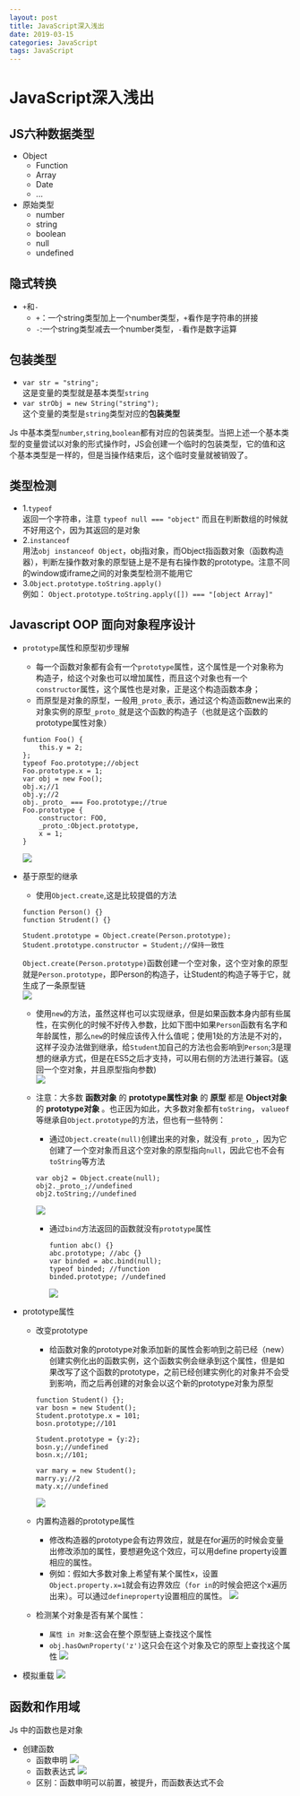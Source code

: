 ```yaml
---
layout: post
title: JavaScript深入浅出
date: 2019-03-15
categories: JavaScript
tags: JavaScript
---
```

# JavaScript深入浅出
## JS六种数据类型

* Object
	* Function
	* Array
	* Date
	* ...
* 原始类型
	* number
	* string
	* boolean
	* null
	* undefined

## 隐式转换
* `+`和`-`
	* `+`：一个string类型加上一个number类型，`+`看作是字符串的拼接
	* `-`:一个string类型减去一个number类型，`-`看作是数字运算

## 包装类型
* `var str = "string";`   
这是变量的类型就是基本类型`string`
* `var strObj = new String("string");`   
这个变量的类型是`string`类型对应的**包装类型**

Js 中基本类型`number`,`string`,`boolean`都有对应的包装类型。当把上述一个基本类型的变量尝试以对象的形式操作时，JS会创建一个临时的包装类型，它的值和这个基本类型是一样的，但是当操作结束后，这个临时变量就被销毁了。

## 类型检测
* 1.`typeof`   
	返回一个字符串，注意
	`typeof null === "object"`
	而且在判断数组的时候就不好用这个，因为其返回的是对象
* 2.`instanceof `  
	用法`obj instanceof Object`，obj指对象，而Object指函数对象（函数构造器），判断左操作数对象的原型链上是不是有右操作数的prototype。注意不同的window或iframe之间的对象类型检测不能用它
* 3.`Object.prototype.toString.apply()`  
	例如： `Object.prototype.toString.apply([]) === "[object Array]"`



## Javascript OOP 面向对象程序设计
* `prototype`属性和原型初步理解
	* 每一个函数对象都有会有一个`prototype`属性，这个属性是一个对象称为构造子，给这个对象也可以增加属性，而且这个对象也有一个`constructor`属性，这个属性也是对象，正是这个构造函数本身；
	* 而原型是对象的原型，一般用`_proto_`表示，通过这个构造函数new出来的对象实例的原型`_proto_`就是这个函数的构造子（也就是这个函数的prototype属性对象）
	
	```
	funtion Foo() {
		this.y = 2;
	};
	typeof Foo.prototype;//object
	Foo.prototype.x = 1;
	var obj = new Foo();
	obj.x;//1
	obj.y;//2
	obj._proto_ === Foo.prototype;//true
	Foo.prototype {
	    constructor: FOO,
	    _proto_:Object.prototype,
	    x = 1;
	}
	```
   ![](JavaScript深入浅出-2.png)

* 基于原型的继承
	* 使用`Object.create`,这是比较提倡的方法

	```
	function Person() {}
	function Strudent() {}
	
	Student.prototype = Object.create(Person.prototype);
	Student.prototype.constructor = Student;//保持一致性
	```
	`Object.create(Person.prototype)`函数创建一个空对象，这个空对象的原型就是`Person.prototype`，即Person的构造子，让Student的构造子等于它，就生成了一条原型链    
	![](JavaScript深入浅出-1.jpeg)
	
	* 使用`new`的方法，虽然这样也可以实现继承，但是如果函数本身内部有些属性，在实例化的时候不好传入参数，比如下图中如果`Person`函数有名字和年龄属性，那么`new`的时候应该传入什么值呢；使用1处的方法是不对的，这样子没办法做到继承，给`Student`加自己的方法也会影响到`Person`;3是理想的继承方式，但是在ES5之后才支持，可以用右侧的方法进行兼容。(返回一个空对象，并且原型指向参数)    
	![](JavaScript深入浅出-8.png)
	* 注意：大多数 **函数对象** 的 **prototype属性对象** 的 **原型** 都是 **Object对象** 的 **prototype对象** 。也正因为如此，大多数对象都有`toString`， `valueof`等继承自`Object.prototype`的方法，但也有一些特例：
		* 通过`Object.create(null)`创建出来的对象，就没有`_proto_`，因为它创建了一个空对象而且这个空对象的原型指向`null`，因此它也不会有`toString`等方法
		
		```
		var obj2 = Object.create(null);
		obj2._proto_;//undefined
		obj2.toString;//undefined
		```
		![](JavaScript深入浅出-3.png)
		
      * 通过`bind`方法返回的函数就没有`prototype`属性
  
		```
		funtion abc() {}
		abc.prototype; //abc {}
		var binded = abc.bind(null);
		typeof binded; //function
		binded.prototype; //undefined
		```
		![](JavaScript深入浅出-4.png)

* prototype属性
	* 改变prototype
		* 给函数对象的prototype对象添加新的属性会影响到之前已经（new）创建实例化出的函数实例，这个函数实例会继承到这个属性，但是如果改写了这个函数的prototype，之前已经创建实例化的对象并不会受到影响，而之后再创建的对象会以这个新的prototype对象为原型

		```
		function Student() {};
		var bosn = new Student();
		Student.prototype.x = 101;
		bosn.prototype;//101
		
		Student.prototype = {y:2};
		bosn.y;//undefined
		bosn.x;//101;
		
		var mary = new Student();
		marry.y;//2
		maty.x;//undefined
		```
		![](JavaScript深入浅出-5.png)
		
	* 内置构造器的prototype属性
		* 修改构造器的prototype会有边界效应，就是在for遍历的时候会变量出修改添加的属性，要想避免这个效应，可以用define property设置相应的属性。
		* 例如：假如大多数对象上希望有某个属性x，设置`Object.property.x=1`就会有边界效应（`for in`的时候会把这个x遍历出来）。可以通过`defineproperty`设置相应的属性。
		![](JavaScript深入浅出-6.png)
		
	* 检测某个对象是否有某个属性：
		* `属性 in 对象`:这会在整个原型链上查找这个属性
		* `obj.hasOwnProperty('z')`这只会在这个对象及它的原型上查找这个属性
		![](JavaScript深入浅出-7.png)
 
 * 模拟重载
	![](JavaScript深入浅出-9.png)
	

## 函数和作用域
Js 中的函数也是对象

* 创建函数
	* 函数申明 
		![](JavaScript深入浅出-10.png)
	* 函数表达式
		![](JavaScript深入浅出-11.png)
	* 区别：函数申明可以前置，被提升，而函数表达式不会